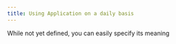 ```yaml
---
title: Using Application on a daily basis
---
```

While not yet defined, you can easily specify its meaning

